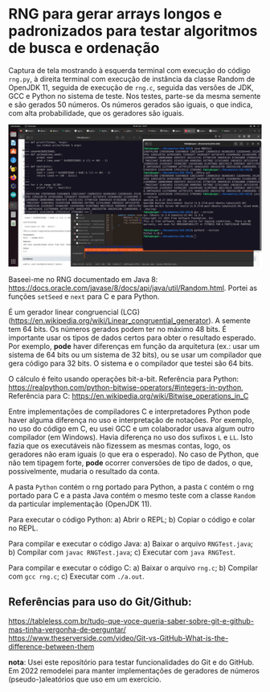# RNG para gerar arrays longos e padronizados para testar algoritmos de busca e ordenação

Captura de tela mostrando à esquerda terminal com execução do código `rng.py`, à direita terminal com execução de instância da classe Random de OpenJDK 11, seguida de execução de `rng.c`, seguida das versões de JDK, GCC e Python no sistema de teste. Nos testes, parte-se da mesma semente e são gerados 50 números. Os números gerados são iguais, o que indica, com alta probabilidade, que os geradores são iguais.

![Captura de tela](JavaCPythonTests.png)

Baseei-me no RNG documentado em Java 8: https://docs.oracle.com/javase/8/docs/api/java/util/Random.html. Portei as funções `setSeed` e `next` para C e para Python.

É um gerador linear congruencial (LCG) (https://en.wikipedia.org/wiki/Linear_congruential_generator). A semente tem 64 bits. Os números gerados podem ter no máximo 48 bits. É importante usar os tipos de dados certos para obter o resultado esperado. Por exemplo, **pode** haver diferenças em função da arquitetura (ex.: usar um sistema de 64 bits ou um sistema de 32 bits), ou se usar um compilador que gera código para 32 bits. O sistema e o compilador que testei são 64 bits.

O cálculo é feito usando operações bit-a-bit. Referência para Python: https://realpython.com/python-bitwise-operators/#integers-in-python, Referência para C: https://en.wikipedia.org/wiki/Bitwise_operations_in_C

Entre implementações de compiladores C e interpretadores Python pode haver alguma diferença no uso e interpretação de notações. Por exemplo, no uso do código em C, eu usei GCC e um colaborador usava algum outro compilador (em Windows). Havia diferença no uso dos sufixos `L` e `LL`. Isto fazia que os executáveis não fizessem as mesmas contas, logo, os geradores não eram iguais (o que era o esperado). No caso de Python, que não tem tipagem forte, **pode** ocorrer conversões de tipo de dados, o que, possivelmente, mudaria o resultado da conta.

A pasta `Python` contém o rng portado para Python, a pasta `C` contém o rng portado para C e a pasta Java contém o mesmo teste com a classe `Random` da particular implementação (OpenJDK 11).

Para executar o código Python: a) Abrir o REPL; b) Copiar o código e colar no REPL.

Para compilar e executar o código Java: a) Baixar o arquivo `RNGTest.java`; b) Compilar com `javac RNGTest.java`; c) Executar com `java RNGTest`.

Para compilar e executar o código C: a) Baixar o arquivo `rng.c`; b) Compilar com `gcc rng.c`; c) Executar com `./a.out`.


## Referências para uso do Git/Github:
https://tableless.com.br/tudo-que-voce-queria-saber-sobre-git-e-github-mas-tinha-vergonha-de-perguntar/
https://www.theserverside.com/video/Git-vs-GitHub-What-is-the-difference-between-them

**nota**: Usei este repositório para testar funcionalidades do Git e do GitHub. Em 2022 remodelei para manter implementações de geradores de números (pseudo-)aleatórios que uso em um exercício.
